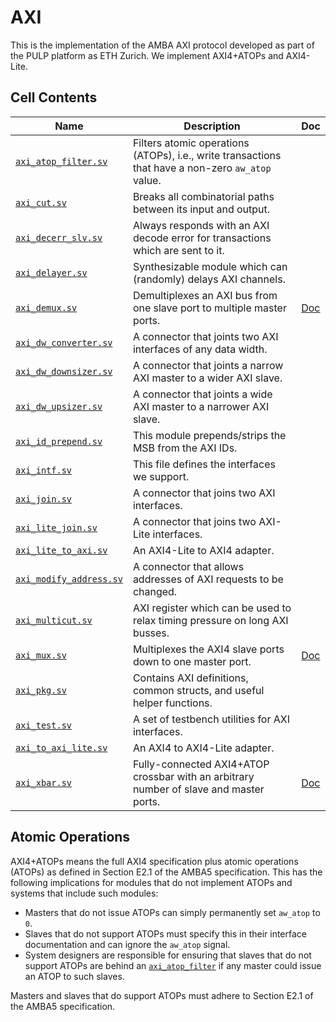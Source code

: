 # AXI

This is the implementation of the AMBA AXI protocol developed as part of the PULP platform as ETH Zurich. We implement AXI4+ATOPs and AXI4-Lite.


## Cell Contents

| Name                                                 | Description                                                                                       | Doc                     |
|------------------------------------------------------|---------------------------------------------------------------------------------------------------|-------------------------|
| [`axi_atop_filter.sv`](src/axi_atop_filter.sv)       | Filters atomic operations (ATOPs), i.e., write transactions that have a non-zero `aw_atop` value. |                         |
| [`axi_cut.sv`](src/axi_cut.sv)                       | Breaks all combinatorial paths between its input and output.                                      |                         |
| [`axi_decerr_slv.sv`](src/axi_decerr_slv.sv)         | Always responds with an AXI decode error for transactions which are sent to it.                   |                         |
| [`axi_delayer.sv`](src/axi_delayer.sv)               | Synthesizable module which can (randomly) delays AXI channels.                                    |                         |
| [`axi_demux.sv`](src/axi_demux.sv)                   | Demultiplexes an AXI bus from one slave port to multiple master ports.                            | [Doc](doc/axi_demux.md) |
| [`axi_dw_converter.sv`](src/axi_dw_converter.sv)     | A connector that joints two AXI interfaces of any data width.                                     |                         |
| [`axi_dw_downsizer.sv`](src/axi_dw_downsizer.sv)     | A connector that joints a narrow AXI master to a wider AXI slave.                                 |                         |
| [`axi_dw_upsizer.sv`](src/axi_dw_upsizer.sv)         | A connector that joints a wide AXI master to a narrower AXI slave.                                |                         |
| [`axi_id_prepend.sv`](src/axi_id_prepend.sv)         | This module prepends/strips the MSB from the AXI IDs.                                             |                         |
| [`axi_intf.sv`](src/axi_intf.sv)                     | This file defines the interfaces we support.                                                      |                         |
| [`axi_join.sv`](src/axi_join.sv)                     | A connector that joins two AXI interfaces.                                                        |                         |
| [`axi_lite_join.sv`](src/axi_lite_join.sv)           | A connector that joins two AXI-Lite interfaces.                                                   |                         |
| [`axi_lite_to_axi.sv`](src/axi_lite_to_axi.sv)       | An AXI4-Lite to AXI4 adapter.                                                                     |                         |
| [`axi_modify_address.sv`](src/axi_modify_address.sv) | A connector that allows addresses of AXI requests to be changed.                                  |                         |
| [`axi_multicut.sv`](src/axi_multicut.sv)             | AXI register which can be used to relax timing pressure on long AXI busses.                       |                         |
| [`axi_mux.sv`](src/axi_mux.sv)                       | Multiplexes the AXI4 slave ports down to one master port.                                         | [Doc](doc/axi_mux.md)   |
| [`axi_pkg.sv`](src/axi_pkg.sv)                       | Contains AXI definitions, common structs, and useful helper functions.                            |                         |
| [`axi_test.sv`](src/axi_test.sv)                     | A set of testbench utilities for AXI interfaces.                                                  |                         |
| [`axi_to_axi_lite.sv`](src/axi_to_axi_lite.sv)       | An AXI4 to AXI4-Lite adapter.                                                                     |                         |
| [`axi_xbar.sv`](src/axi_xbar.sv)                     | Fully-connected AXI4+ATOP crossbar with an arbitrary number of slave and master ports.            | [Doc](doc/axi_xbar.md)  |

## Atomic Operations

AXI4+ATOPs means the full AXI4 specification plus atomic operations (ATOPs) as defined in Section E2.1 of the AMBA5 specification. This has the following implications for modules that do not implement ATOPs and systems that include such modules:

- Masters that do not issue ATOPs can simply permanently set `aw_atop` to `0`.
- Slaves that do not support ATOPs must specify this in their interface documentation and can ignore the `aw_atop` signal.
- System designers are responsible for ensuring that slaves that do not support ATOPs are behind an [`axi_atop_filter`](src/axi_atop_filter.sv) if any master could issue an ATOP to such slaves.

Masters and slaves that do support ATOPs must adhere to Section E2.1 of the AMBA5 specification.
